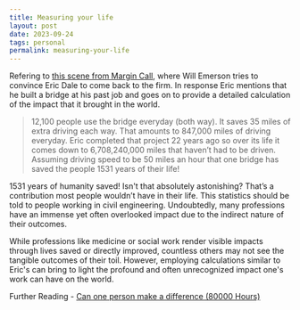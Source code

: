 ```yaml
---
title: Measuring your life
layout: post
date: 2023-09-24
tags: personal
permalink: measuring-your-life
---
```


Refering to [this scene from Margin Call](https://youtu.be/m8Mc-38C88g?si=ND85xuCjTcBVEG3X), where Will Emerson tries to convince Eric Dale to come back to the firm. In response Eric mentions that he built a bridge at his past job and goes on to provide a detailed calculation of the impact that it brought in the world.

> 12,100 people use the bridge everyday (both way). It saves 35 miles of extra driving each way. That amounts to 847,000 miles of driving everyday. Eric completed that project 22 years ago so over its life it comes down to 6,708,240,000 miles that haven’t had to be driven. Assuming driving speed to be 50 miles an hour that one bridge has saved the people 1531 years of their life!

1531 years of humanity saved! Isn't that absolutely astonishing? That’s a contribution most people wouldn’t have in their life. This statistics should be told to people working in civil engineering. Undoubtedly, many professions have an immense yet often overlooked impact due to the indirect nature of their outcomes.

While professions like medicine or social work render visible impacts through lives saved or directly improved, countless others may not see the tangible outcomes of their toil. However, employing calculations similar to Eric's can bring to light the profound and often unrecognized impact one's work can have on the world.

Further Reading -
[Can one person make a difference (80000 Hours)](https://80000hours.org/career-guide/can-one-person-make-a-difference/)
